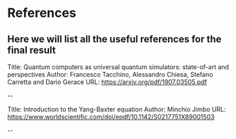 # References

Here we will list all the useful references for the final result
--

Title:  Quantum computers as universal quantum simulators: state-of-art and perspectives
Author: Francesco Tacchino, Alessandro Chiesa, Stefano Carretta and Dario Gerace
URL: https://arxiv.org/pdf/1907.03505.pdf

--

Title: Introduction to the Yang-Baxter equation
Author: Minchio Jimbo
URL: https://www.worldscientific.com/doi/epdf/10.1142/S0217751X89001503

--